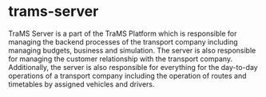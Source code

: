 # trams-server

TraMS Server is a part of the TraMS Platform which is responsible for managing the backend processes of the transport company including managing budgets, business and simulation.
The server is also responsible for managing the customer relationship with the transport company.
Additionally, the server is also responsible for everything for the day-to-day operations of a transport company including the operation of routes and timetables by assigned vehicles and drivers.